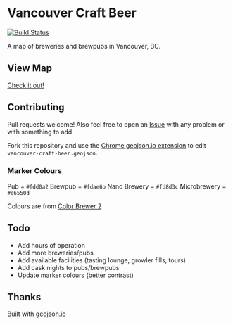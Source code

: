 # Vancouver Craft Beer

[![Build Status](https://secure.travis-ci.org/sprice/vancouver-craft-beer.png)](http://travis-ci.org/sprice/vancouver-craft-beer)

A map of breweries and brewpubs in Vancouver, BC.

## View Map

[Check it out!](https://github.com/sprice/vancouver-craft-beer/blob/master/vancouver-craft-beer.geojson)

## Contributing

Pull requests welcome! Also feel free to open an [Issue](https://github.com/sprice/vancouver-craft-beer/issues) with any problem or with something to add.

Fork this repository and use the [Chrome geojson.io extension](https://chrome.google.com/webstore/detail/geojsonio/oibjgofbhldcajfamjganpeacipebckp) to edit `vancouver-craft-beer.geojson`.

### Marker Colours

Pub = `#fdd0a2`
Brewpub = `#fdae6b`
Nano Brewery = `#fd8d3c`
Microbrewery = `#e6550d`

Colours are from [Color Brewer 2](http://colorbrewer2.org/)

## Todo

- Add hours of operation
- Add more breweries/pubs
- Add available facilities (tasting lounge, growler fills, tours)
- Add cask nights to pubs/brewpubs
- Update marker colours (better contrast)

## Thanks

Built with [geojson.io](http://geojson.io/)
